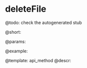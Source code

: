 deleteFile
=============


@todo:
	check the autogenerated stub

@short:
	

@params:





@example:

@template:	api_method
@descr:

